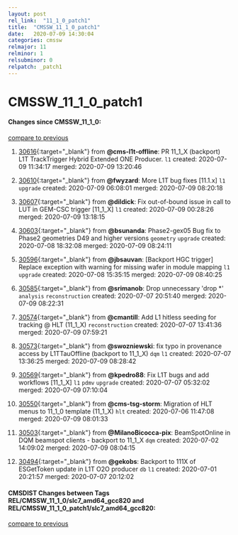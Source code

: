 ```yaml
---
layout: post
rel_link:  "11_1_0_patch1"
title:  "CMSSW_11_1_0_patch1"
date:   2020-07-09 14:30:04
categories: cmssw
relmajor: 11
relminor: 1
relsubminor: 0
relpatch: _patch1
---
```


# CMSSW_11_1_0_patch1
#### Changes since CMSSW_11_1_0:
[compare to previous](https://github.com/cms-sw/cmssw/compare/CMSSW_11_1_0...CMSSW_11_1_0_patch1)



1. [30616](http://github.com/cms-sw/cmssw/pull/30616){:target="_blank"}  from **@cms-l1t-offline**: PR 11_1_X (backport) L1T TrackTrigger Hybrid Extended ONE Producer. `l1`  created: 2020-07-09 11:34:17 merged: 2020-07-09 13:20:46



2. [30610](http://github.com/cms-sw/cmssw/pull/30610){:target="_blank"}  from **@fwyzard**: More L1T bug fixes [11.1.x] `l1`  `upgrade`  created: 2020-07-09 06:08:01 merged: 2020-07-09 08:20:18



3. [30607](http://github.com/cms-sw/cmssw/pull/30607){:target="_blank"}  from **@dildick**: Fix out-of-bound issue in call to LUT in GEM-CSC trigger [11_1_X] `l1`  created: 2020-07-09 00:28:26 merged: 2020-07-09 13:18:15



4. [30603](http://github.com/cms-sw/cmssw/pull/30603){:target="_blank"}  from **@bsunanda**: Phase2-gex05 Bug fix to Phase2 geometries D49 and higher versions `geometry`  `upgrade`  created: 2020-07-08 18:32:08 merged: 2020-07-09 08:24:11



5. [30596](http://github.com/cms-sw/cmssw/pull/30596){:target="_blank"}  from **@jbsauvan**: [Backport HGC trigger] Replace exception with warning for missing wafer in module mapping `l1`  `upgrade`  created: 2020-07-08 15:35:15 merged: 2020-07-09 08:40:25



6. [30585](http://github.com/cms-sw/cmssw/pull/30585){:target="_blank"}  from **@srimanob**: Drop unnecessary 'drop *' `analysis`  `reconstruction`  created: 2020-07-07 20:51:40 merged: 2020-07-09 08:22:31



7. [30574](http://github.com/cms-sw/cmssw/pull/30574){:target="_blank"}  from **@cmantill**: Add L1 hitless seeding for tracking @ HLT (11_1_X) `reconstruction`  created: 2020-07-07 13:41:36 merged: 2020-07-09 07:59:21



8. [30573](http://github.com/cms-sw/cmssw/pull/30573){:target="_blank"}  from **@swozniewski**: fix typo in provenance access by L1TTauOffline (backport to 11_1_X) `dqm`  `l1`  created: 2020-07-07 13:36:25 merged: 2020-07-09 08:28:42



9. [30569](http://github.com/cms-sw/cmssw/pull/30569){:target="_blank"}  from **@kpedro88**: Fix L1T bugs and add workflows [11_1_X] `l1`  `pdmv`  `upgrade`  created: 2020-07-07 05:32:02 merged: 2020-07-09 07:10:04



10. [30550](http://github.com/cms-sw/cmssw/pull/30550){:target="_blank"}  from **@cms-tsg-storm**: Migration of HLT menus to 11_1_0 template (11_1_X) `hlt`  created: 2020-07-06 11:47:08 merged: 2020-07-09 08:01:33



11. [30503](http://github.com/cms-sw/cmssw/pull/30503){:target="_blank"}  from **@MilanoBicocca-pix**: BeamSpotOnline in DQM beamspot clients - backport to 11_1_X `dqm`  created: 2020-07-02 14:09:02 merged: 2020-07-09 08:04:15



12. [30494](http://github.com/cms-sw/cmssw/pull/30494){:target="_blank"}  from **@gekobs**: Backport to 111X of ESGetToken update in L1T O2O producer  `db`  `l1`  created: 2020-07-01 20:21:57 merged: 2020-07-07 20:12:02



#### CMSDIST Changes between Tags REL/CMSSW_11_1_0/slc7_amd64_gcc820 and REL/CMSSW_11_1_0_patch1/slc7_amd64_gcc820:
[compare to previous](https://github.com/cms-sw/cmsdist/compare/REL/CMSSW_11_1_0/slc7_amd64_gcc820...REL/CMSSW_11_1_0_patch1/slc7_amd64_gcc820)


